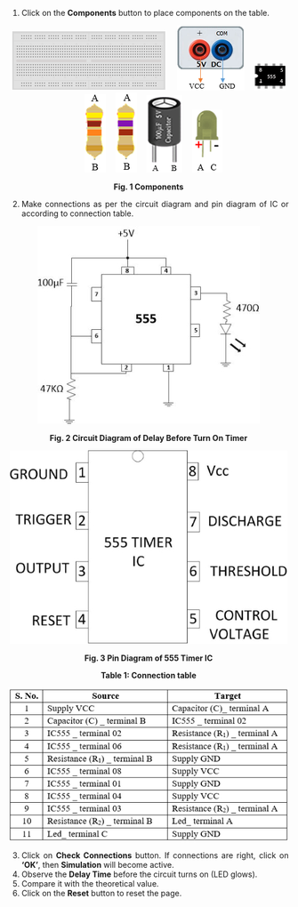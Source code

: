 
<div style="text-align:justify">

1.  Click on the **Components** button to place components on the table.

<center>

![](images/board.png "Breadbord")&emsp; ![](images/supply.png "5V DC Supply")&emsp; ![](images/ic.png "IC 555")&emsp; ![](images/r1.png "47KΩ(R1)")&emsp; ![](images/r2.png "470Ω(R2)")&emsp; ![](images/cap.png "100μFCapacitor(C)")&emsp; ![](images/led.png "Led")  

**Fig. 1 Components** </center>

  
2.  Make connections as per the circuit diagram and pin diagram of IC or according to connection table.

<center>

![](images/6.1.jpg)  

**Fig. 2 Circuit Diagram of Delay Before Turn On Timer**

![](images/5.1.jpg)  

**Fig. 3 Pin Diagram of 555 Timer IC** 

**Table 1: Connection table**

![](images/table.png) </center>

3.  Click on **Check Connections** button. If connections are right, click on **‘OK’**, then **Simulation** will become active.
4.  Observe the **Delay Time** before the circuit turns on (LED glows).
5.  Compare it with the theoretical value.
6.  Click on the **Reset** button to reset the page.
</div>
